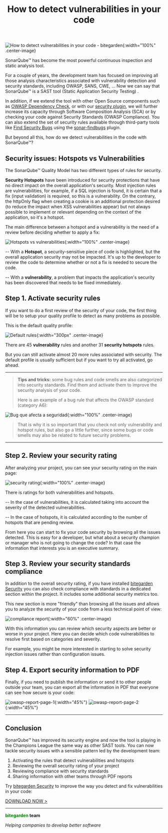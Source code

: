 ﻿---
layout: post
title: How to detect vulnerabilities in your code
description: SonarQube™ has become the most powerful continuous inspection and static analysis tool. For a couple of years, the development team has focused on improving all those analysis characteristics associated with vulnerability detection and security standards, including OWASP, SANS, CWE, ... 

permalink: how-to-detect-vulnerabilities-in-your-code
spanish: como-detectar-vulnerabilidades-en-el-codigo
italian: come-trovare-vulnerabilita-nel-codice

cover: /img/thumbs/Thumb-how-to-detect-vulnerabilities-in-your-code.jpg
---

![How to detect vulnerabilities in your code - bitegarden](/img/posts/bitegarden-how_to_detect_vulnerabilities_in_your_code.jpg){:width="100%" .center-image}

SonarQube™ has become the most powerful continuous inspection and static analysis tool.

For a couple of years, the development team has focused on improving all those analysis characteristics 
associated with vulnerability detection and security standards, including OWASP, SANS, CWE, ... 
Now we can say that SonarQube™ is a SAST tool (Static Application Security Testing) .

In addition, if we extend the tool with other Open Source components such as [OWASP Dependency Check](https://owasp.org/www-project-dependency-check/), or 
with our [security plugin](/sonarqube-security), we will further increase its capacity through Software Composition Analysis (SCA) 
or by checking your code against Security Standards (OWASP Compliance). You can also extend the set of security rules 
available through third-party tools like [Find Security Bugs](https://find-sec-bugs.github.io) using the [sonar-findbugs](https://github.com/spotbugs/sonar-findbugs) plugin.

But beyond all this, how do we detect vulnerabilities in the code with SonarQube™?

## **Security issues:** Hotspots vs Vulnerabilities

The SonarQube™ Quality Model has two different types of rules for security.

**Security Hotspots** have been introduced for security protections that have no direct impact on the overall application's 
security. Most injection rules are vulnerabilities, for example, if a SQL injection is found, it is certain that a fix 
(input validation) is required, so this is a vulnerability. On the contrary, the httpOnly flag when creating a cookie 
is an additional protection desired (to reduce the impact when XSS vulnerabilities appear) but not always possible 
to implement or relevant depending on the context of the application, so it's a hotspot.

The main difference between a hotspot and a vulnerability is the need of a review before deciding whether to apply a fix:

![Hotspots vs vulnerabilities](/img/posts/hotspots-vulnerabilities.png){:width="100%" .center-image}

-- With a **Hotspot**, a security-sensitive piece of code is highlighted, but the overall application security may not be 
impacted. It's up to the developer to review the code to determine whether or not a fix is needed to secure the code.

-- With a **vulnerability**, a problem that impacts the application's security has been discovered that needs to be 
fixed immediately.

## **Step 1.** Activate security rules

If you want to do a first review of the security of your code, the first thing will be to setup your quality 
profile to detect as many problems as possible.

This is the default quality profile:

![Default rules](/img/posts/default-security-rules.png){:width="300px" .center-image}

There are 45 **vulnerability** rules and another 31 **security hotspots** rules.

But you can still activate almost 20 more rules associated with security. The default profile is usually sufficient but if
you want to try all activated, go ahead.


---
> **Tips and tricks:** some bug rules and code smells are also categorized into security standards. Find them and 
>activate them to improve the security analysis of your code.
>
>Here is an example of a bug rule that affects the OWASP standard (category A6):

![Bug que afecta a seguridad](/img/posts/bug-security-rule.png){:width="100%" .center-image}

> That is why it is so important that you check not only vulnerability and hotspot rules, but also go a little further, 
> since some bugs or code smells may also be related to future security problems.

---

## **Step 2.** Review your security rating

After analyzing your project, you can see your security rating on the main page:

![security rating](/img/posts/overall-security-rating.png){:width="100%" .center-image}

There is ratings for both vulnerabilities and hotspots.

-- In the case of vulnerabilities, it is calculated taking into account the severity of the detected vulnerabilities.

-- In the case of hotspots, it is calculated according to the number of hotspots that are pending review.

From here you can start to fix your code security  by browsing all the issues
detected. This is easy for a developer, but what about a security champion or manager who is not going to change the 
code? In that case the information that interests you is an executive summary.

## **Step 3.** Review your security standards compliance

In addition to the overall security rating, if you have installed [bitegarden Security](/sonarqube-security) you can also 
check compliance with standards in a dedicated section within the project. It includes some additional security metrics too.

This new section is more "friendly" than browsing all the issues and allows you to analyze the security of your code from 
a less technical point of view:

![compliance report](/img/posts/bitegarden-security-owasp-page.png){:width="60%" .center-image}

With this information you can review which security aspects are better or worse in your project.
Here you can decide which code vulnerabilities to resolve first based on categories and severity.

For example, you might be more interested in starting to solve security injection issues rather than configuration issues.

## **Step 4.** Export security information to PDF

Finally, if you need to publish the information or send it to other people outside your team, you can export all the 
information in PDF that everyone can see how secure is your code:

![owasp-report-page-1](/img/posts/owasp-report-page-1.png){:width="45%"} ![owasp-report-page-2](/img/posts/owasp-report-page-2.png){:width="45%"}

---

## Conclusion

SonarQube™ has improved its security engine and now the tool is playing in the Champions League the same way as
 other SAST tools. You can now tackle security issues with a sensible pattern led by the development team:

1. Activating the rules that detect vulnerabilities and hotspots
2. Reviewing the overall security rating of your project
3. Reviewing compliance with security standards
4. Sharing information with other teams through PDF reports

Try [bitegarden Security](/sonarqube-security) to improve the way you detect and fix vulnerabilities in your code:

<a href="/es/sonarqube-security-trial-form" class="btn btn-primary btn-call-to-action fancybox">DOWNLOAD NOW ></a>

---
**<span style="color: green">bitegarden</span> team**

_Helping companies to develop better software_
